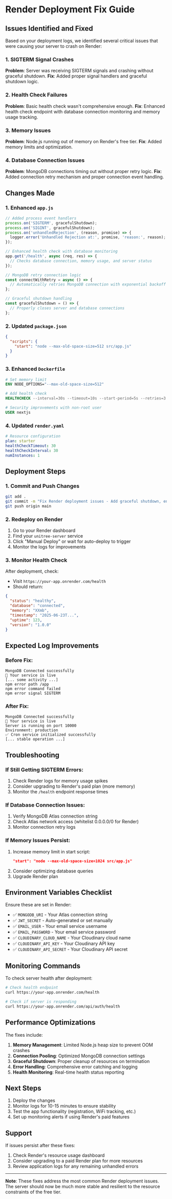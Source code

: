 # Render Deployment Fix Guide

## Issues Identified and Fixed

Based on your deployment logs, we identified several critical issues that were causing your server to crash on Render:

### 1. **SIGTERM Signal Crashes**
**Problem**: Server was receiving SIGTERM signals and crashing without graceful shutdown.
**Fix**: Added proper signal handlers and graceful shutdown logic.

### 2. **Health Check Failures**
**Problem**: Basic health check wasn't comprehensive enough.
**Fix**: Enhanced health check endpoint with database connection monitoring and memory usage tracking.

### 3. **Memory Issues**
**Problem**: Node.js running out of memory on Render's free tier.
**Fix**: Added memory limits and optimization.

### 4. **Database Connection Issues**
**Problem**: MongoDB connections timing out without proper retry logic.
**Fix**: Added connection retry mechanism and proper connection event handling.

## Changes Made

### 1. Enhanced `app.js`
```javascript
// Added process event handlers
process.on('SIGTERM', gracefulShutdown);
process.on('SIGINT', gracefulShutdown);
process.on('unhandledRejection', (reason, promise) => {
  logger.error('Unhandled Rejection at:', promise, 'reason:', reason);
});

// Enhanced health check with database monitoring
app.get('/health', async (req, res) => {
  // Checks database connection, memory usage, and server status
});

// MongoDB retry connection logic
const connectWithRetry = async () => {
  // Automatically retries MongoDB connection with exponential backoff
};

// Graceful shutdown handling
const gracefulShutdown = () => {
  // Properly closes server and database connections
};
```

### 2. Updated `package.json`
```json
{
  "scripts": {
    "start": "node --max-old-space-size=512 src/app.js"
  }
}
```

### 3. Enhanced `Dockerfile`
```dockerfile
# Set memory limit
ENV NODE_OPTIONS="--max-old-space-size=512"

# Add health check
HEALTHCHECK --interval=30s --timeout=10s --start-period=5s --retries=3

# Security improvements with non-root user
USER nextjs
```

### 4. Updated `render.yaml`
```yaml
# Resource configuration
plan: starter
healthCheckTimeout: 30
healthCheckInterval: 30
numInstances: 1
```

## Deployment Steps

### 1. Commit and Push Changes
```bash
git add .
git commit -m "Fix Render deployment issues - Add graceful shutdown, enhanced health checks, and memory optimization"
git push origin main
```

### 2. Redeploy on Render
1. Go to your Render dashboard
2. Find your `unitree-server` service
3. Click "Manual Deploy" or wait for auto-deploy to trigger
4. Monitor the logs for improvements

### 3. Monitor Health Check
After deployment, check:
- Visit `https://your-app.onrender.com/health`
- Should return:
```json
{
  "status": "healthy",
  "database": "connected",
  "memory": "XXmb",
  "timestamp": "2025-06-23T...",
  "uptime": 123,
  "version": "1.0.0"
}
```

## Expected Log Improvements

### Before Fix:
```
MongoDB Connected successfully
🚀 Your service is live
[... some activity ...]
npm error path /app
npm error command failed
npm error signal SIGTERM
```

### After Fix:
```
MongoDB Connected successfully
🚀 Your service is live
Server is running on port 10000
Environment: production
✅ Cron service initialized successfully
[... stable operation ...]
```

## Troubleshooting

### If Still Getting SIGTERM Errors:
1. Check Render logs for memory usage spikes
2. Consider upgrading to Render's paid plan (more memory)
3. Monitor the `/health` endpoint response times

### If Database Connection Issues:
1. Verify MongoDB Atlas connection string
2. Check Atlas network access (whitelist 0.0.0.0/0 for Render)
3. Monitor connection retry logs

### If Memory Issues Persist:
1. Increase memory limit in start script:
   ```json
   "start": "node --max-old-space-size=1024 src/app.js"
   ```
2. Consider optimizing database queries
3. Upgrade Render plan

## Environment Variables Checklist

Ensure these are set in Render:
- ✅ `MONGODB_URI` - Your Atlas connection string
- ✅ `JWT_SECRET` - Auto-generated or set manually
- ✅ `EMAIL_USER` - Your email service username
- ✅ `EMAIL_PASSWORD` - Your email service password
- ✅ `CLOUDINARY_CLOUD_NAME` - Your Cloudinary cloud name
- ✅ `CLOUDINARY_API_KEY` - Your Cloudinary API key
- ✅ `CLOUDINARY_API_SECRET` - Your Cloudinary API secret

## Monitoring Commands

To check server health after deployment:
```bash
# Check health endpoint
curl https://your-app.onrender.com/health

# Check if server is responding
curl https://your-app.onrender.com/api/auth/health
```

## Performance Optimizations

The fixes include:
1. **Memory Management**: Limited Node.js heap size to prevent OOM crashes
2. **Connection Pooling**: Optimized MongoDB connection settings
3. **Graceful Shutdown**: Proper cleanup of resources on termination
4. **Error Handling**: Comprehensive error catching and logging
5. **Health Monitoring**: Real-time health status reporting

## Next Steps

1. Deploy the changes
2. Monitor logs for 10-15 minutes to ensure stability
3. Test the app functionality (registration, WiFi tracking, etc.)
4. Set up monitoring alerts if using Render's paid features

## Support

If issues persist after these fixes:
1. Check Render's resource usage dashboard
2. Consider upgrading to a paid Render plan for more resources
3. Review application logs for any remaining unhandled errors

---

**Note**: These fixes address the most common Render deployment issues. The server should now be much more stable and resilient to the resource constraints of the free tier. 
